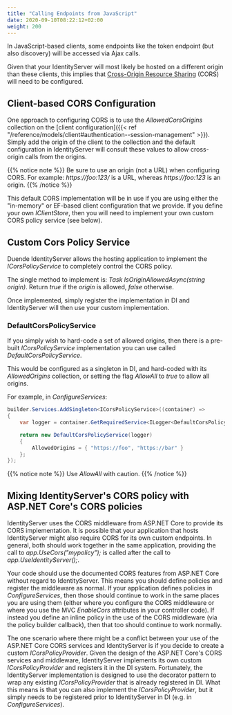 ```yaml
---
title: "Calling Endpoints from JavaScript"
date: 2020-09-10T08:22:12+02:00
weight: 200
---
```


In JavaScript-based clients, some endpoints like the token endpoint (but also discovery) will be accessed via Ajax calls.

Given that your IdentityServer will most likely be hosted on a different origin than these clients, this implies that [Cross-Origin Resource Sharing](https://developer.mozilla.org/en-US/docs/Web/HTTP/CORS) (CORS) will need to be configured.

## Client-based CORS Configuration
One approach to configuring CORS is to use the *AllowedCorsOrigins* collection on the [client configuration]({{< ref "/reference/models/client#authentication--session-management" >}}).
Simply add the origin of the client to the collection and the default configuration in IdentityServer will consult these values to allow cross-origin calls from the origins.

{{% notice note %}}
Be sure to use an origin (not a URL) when configuring CORS. For example: *https://foo:123/* is a URL, whereas *https://foo:123* is an origin.
{{% /notice %}}

This default CORS implementation will be in use if you are using either the "in-memory" or EF-based client configuration that we provide.
If you define your own *IClientStore*, then you will need to implement your own custom CORS policy service (see below).

## Custom Cors Policy Service
Duende IdentityServer allows the hosting application to implement the *ICorsPolicyService* to completely control the CORS policy.

The single method to implement is: *Task<bool> IsOriginAllowedAsync(string origin)*. 
Return *true* if the *origin* is allowed, *false* otherwise.

Once implemented, simply register the implementation in DI and IdentityServer will then use your custom implementation.

### DefaultCorsPolicyService

If you simply wish to hard-code a set of allowed origins, then there is a pre-built *ICorsPolicyService* implementation you can use called *DefaultCorsPolicyService*.

This would be configured as a singleton in DI, and hard-coded with its *AllowedOrigins* collection, or setting the flag *AllowAll*
 to *true* to allow all origins.

For example, in *ConfigureServices*:

```cs
builder.Services.AddSingleton<ICorsPolicyService>((container) =>
{
    var logger = container.GetRequiredService<ILogger<DefaultCorsPolicyService>>();

    return new DefaultCorsPolicyService(logger) 
    {
        AllowedOrigins = { "https://foo", "https://bar" }
    };
});
```

{{% notice note %}}
Use *AllowAll* with caution.
{{% /notice %}}

## Mixing IdentityServer's CORS policy with ASP.NET Core's CORS policies
IdentityServer uses the CORS middleware from ASP.NET Core to provide its CORS implementation.
It is possible that your application that hosts IdentityServer might also require CORS for its own custom endpoints.
In general, both should work together in the same application, providing the call to *app.UseCors("mypolicy");* is called after the call to *app.UseIdentityServer();*.

Your code should use the documented CORS features from ASP.NET Core without regard to IdentityServer.
This means you should define policies and register the middleware as normal.
If your application defines policies in *ConfigureServices*, then those should continue to work in the same places you are using them (either where you configure the CORS middleware or where you use the MVC *EnableCors* attributes in your controller code).
If instead you define an inline policy in the use of the CORS middleware (via the policy builder callback), then that too should continue to work normally.

The one scenario where there might be a conflict between your use of the ASP.NET Core CORS services and IdentityServer is if you decide to create a custom *ICorsPolicyProvider*.
Given the design of the ASP.NET Core's CORS services and middleware, IdentityServer implements its own custom *ICorsPolicyProvider* and registers it in the DI system.
Fortunately, the IdentityServer implementation is designed to use the decorator pattern to wrap any existing  *ICorsPolicyProvider* that is already registered in DI.
What this means is that you can also implement the *ICorsPolicyProvider*, but it simply needs to be registered prior to IdentityServer in DI (e.g. in *ConfigureServices*).
